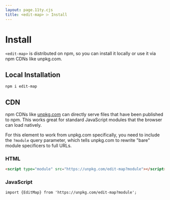 ```yaml
---
layout: page.11ty.cjs
title: <edit-map> ⌲ Install
---
```


# Install

`<edit-map>` is distributed on npm, so you can install it locally or use it via npm CDNs like unpkg.com.

## Local Installation

```bash
npm i edit-map
```

## CDN

npm CDNs like [unpkg.com]() can directly serve files that have been published to npm. This works great for standard JavaScript modules that the browser can load natively.

For this element to work from unpkg.com specifically, you need to include the `?module` query parameter, which tells unpkg.com to rewrite "bare" module specificers to full URLs.

### HTML
```html
<script type="module" src="https://unpkg.com/edit-map?module"></script>
```

### JavaScript
```html
import {EditMap} from 'https://unpkg.com/edit-map?module';
```
